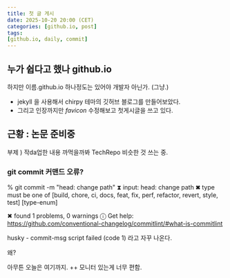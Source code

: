 ```yaml
---
title: 첫 글 게시
date: 2025-10-20 20:00 (CET)
categories: [github.io, post]
tags:
[github.io, daily, commit]
---
```



## 누가 쉽다고 했나 github.io 
하지만 이름.github.io 하나정도는 있어야 개발자 아닌가. (그냥.)
+ jekyll 을 사용해서 chirpy 테마의 깃허브 블로그를 만들어보았다.
+ 그리고 인장까지만 *favicon* 수정해보고 첫게시글을 쓰고 있다. 

## 근황 : 논문 준비중
부제 ) 작da업한 내용 까먹을까봐 TechRepo 비슷한 것 쓰는 중. 

### git commit 커맨드 오류?

% git commit -m "head: change path"
⧗   input: head: change path
✖   type must be one of [build, chore, ci, docs, feat, fix, perf, refactor, revert, style, test] [type-enum]

✖   found 1 problems, 0 warnings
ⓘ   Get help: https://github.com/conventional-changelog/commitlint/#what-is-commitlint

husky - commit-msg script failed (code 1)
라고 자꾸 나온다. 

왜?

아무튼 오늘은 여기까지. ++ 모니터 있는게 너무 편함. 
